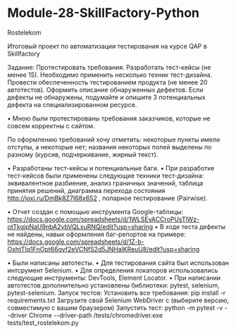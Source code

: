 # Module-28-SkillFactory-Python
Rostelekom

Итоговый проект по автоматизации тестирования на курсе QAP в Skillfactory

Задание:
Протестировать требования.
Разработать тест-кейсы (не менее 15). Необходимо применить несколько техник тест-дизайна.
Провести обеспеченность тестированием продукта (не менее 20 автотестов).
Оформить описание обнаруженных дефектов. Если дефекты не обнаружены, подумайте и опишите 3 потенциальных дефекта на специализированном ресурсе.

• Мною были протестированы требования заказчиков, которые не совсем корректны с сайтом. 


По оформлению требований хочу отметить:
некоторые пункты имели отступы, а некоторые нет;
названия некоторых полей выделены по разному (курсив, подчеркивание, жирный текст).

• Разработаны тест-кейсы и потенциальные баги.
• При разработке тест-кейсов были применены следующие техники тест-дизайна: 
эквивалентное разбиение, 
анализ граничных значений, 
таблица принятия решений, 
диаграмма перехода состояния http://joxi.ru/DmBk8Z7I68x652 ,
попарное тестирование (Pairwise).

• Отчет создан с помощью инструмента Google-таблицы: https://docs.google.com/spreadsheets/d/1WLSEvACCroPUsTlWz-otTkgjpNaU9nbA2ybVQLxuRNQ/edit?usp=sharing
• В ходе теста дефекты не найдены, навык оформления баг-репортов на примере: https://docs.google.com/spreadsheets/d/1Z-b-OxhtTIq1FnOpt66qyf2eVCNfS2d5JNHalKReuU8/edit?usp=sharing

• Были написаны автотесты.
• Для тестирования сайта был использован интсрумент Selenium.
• Для определения локаторов использовались следующие инструменты: DevTools, Element Locator.
• При написании автотестов дополнительно установлены библиотеки: pytest, selenium, pytest-selenium.
Запуск тестов:
Установить все требования: pip install -r requirements.txt
Загрузите свой Selenium WebDriver с  (выберите версию, совместимую с вашим браузером)
Запустить тест: python -m pytest -v --driver Chrome --driver-path /tests/chromedriver.exe tests/test_rostelekom.py
